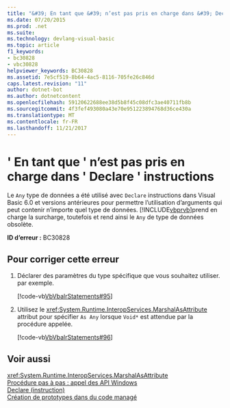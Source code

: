 ```yaml
---
title: "&#39; En tant que &#39; n’est pas pris en charge dans &#39; Declare &#39; instructions"
ms.date: 07/20/2015
ms.prod: .net
ms.suite: 
ms.technology: devlang-visual-basic
ms.topic: article
f1_keywords:
- bc30828
- vbc30828
helpviewer_keywords: BC30828
ms.assetid: 7e5cf519-8b64-4ac5-8116-705fe26c846d
caps.latest.revision: "11"
author: dotnet-bot
ms.author: dotnetcontent
ms.openlocfilehash: 59120622688ee38d5b8f45c08dfc3ae40711fb8b
ms.sourcegitcommit: 4f3fef493080a43e70e951223894768d36ce430a
ms.translationtype: MT
ms.contentlocale: fr-FR
ms.lasthandoff: 11/21/2017
---
```

# <a name="39as-any39-is-not-supported-in-39declare39-statements"></a>&#39; En tant que &#39; n’est pas pris en charge dans &#39; Declare &#39; instructions
Le `Any` type de données a été utilisé avec `Declare` instructions dans Visual Basic 6.0 et versions antérieures pour permettre l’utilisation d’arguments qui peut contenir n’importe quel type de données. [!INCLUDE[vbprvb](~/includes/vbprvb-md.md)]prend en charge la surcharge, toutefois et rend ainsi le `Any` de type de données obsolète.  
  
 **ID d’erreur :** BC30828  
  
## <a name="to-correct-this-error"></a>Pour corriger cette erreur  
  
1.  Déclarer des paramètres du type spécifique que vous souhaitez utiliser. par exemple.  
  
     [!code-vb[VbVbalrStatements#95](../../../visual-basic/language-reference/error-messages/codesnippet/VisualBasic/as-any-is-not-supported-in-declare-statements_1.vb)]  
  
2.  Utilisez le <xref:System.Runtime.InteropServices.MarshalAsAttribute> attribut pour spécifier `As Any` lorsque `Void*` est attendue par la procédure appelée.  
  
     [!code-vb[VbVbalrStatements#96](../../../visual-basic/language-reference/error-messages/codesnippet/VisualBasic/as-any-is-not-supported-in-declare-statements_2.vb)]  
  
## <a name="see-also"></a>Voir aussi  
 <xref:System.Runtime.InteropServices.MarshalAsAttribute>  
 [Procédure pas à pas : appel des API Windows](../../../visual-basic/programming-guide/com-interop/walkthrough-calling-windows-apis.md)  
 [Declare (instruction)](../../../visual-basic/language-reference/statements/declare-statement.md)  
 [Création de prototypes dans du code managé](../../../framework/interop/creating-prototypes-in-managed-code.md)
